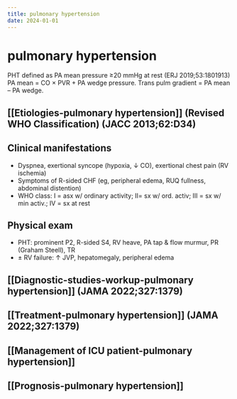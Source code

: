 ```yaml
---
title: pulmonary hypertension
date: 2024-01-01
---
```

# pulmonary hypertension

PHT defined as PA mean pressure ≥20 mmHg at rest (ERJ 2019;53:1801913)
PA mean = CO × PVR + PA wedge pressure. Trans pulm gradient = PA mean – PA wedge.
## [[Etiologies-pulmonary hypertension]] (Revised WHO Classification) (JACC 2013;62:D34)
## Clinical manifestations
* Dyspnea, exertional syncope (hypoxia, ↓ CO), exertional chest pain (RV ischemia)
* Symptoms of R-sided CHF (eg, peripheral edema, RUQ fullness, abdominal distention)
* WHO class: I = asx w/ ordinary activity; II= sx w/ ord. activ; III = sx w/ min activ.; IV = sx at rest
## Physical exam
* PHT: prominent P2, R-sided S4, RV heave, PA tap & flow murmur, PR (Graham Steell), TR
* ± RV failure: ↑ JVP, hepatomegaly, peripheral edema
## [[Diagnostic-studies-workup-pulmonary hypertension]] (JAMA 2022;327:1379)
## [[Treatment-pulmonary hypertension]] (JAMA 2022;327:1379)
## [[Management of ICU patient-pulmonary hypertension]]
## [[Prognosis-pulmonary hypertension]]

